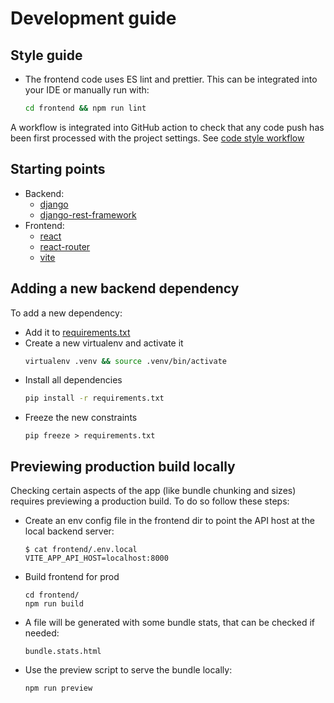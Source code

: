 # Development guide

## Style guide

- The frontend code uses ES lint and prettier. This can be integrated into your IDE or manually run with:
  ```bash
  cd frontend && npm run lint
  ```

A workflow is integrated into GitHub action to check that any code push has been first processed with the project
settings. See [code style workflow](https://github.com/digital-agenda-data/digital-agenda/actions/workflows/lint.yml)

## Starting points

- Backend:
  - [django](https://docs.djangoproject.com/)
  - [django-rest-framework](https://www.django-rest-framework.org/)
- Frontend:
  - [react](https://react.dev/)
  - [react-router](https://reactrouter.com/en/main)
  - [vite](https://vitejs.dev/)

## Adding a new backend dependency

To add a new dependency:

- Add it to [requirements.txt](/requirements.txt)
- Create a new virtualenv and activate it
  ```bash
  virtualenv .venv && source .venv/bin/activate
  ```
- Install all dependencies
  ```bash
  pip install -r requirements.txt
  ```
- Freeze the new constraints
  ```
  pip freeze > requirements.txt
  ```

## Previewing production build locally

Checking certain aspects of the app (like bundle chunking and sizes) requires previewing
a production build. To do so follow these steps:

- Create an env config file in the frontend dir to point the API host at the local
  backend server:
  ```shell
  $ cat frontend/.env.local
  VITE_APP_API_HOST=localhost:8000
  ```
- Build frontend for prod
  ```shell
  cd frontend/
  npm run build
  ```
- A file will be generated with some bundle stats, that can be checked if needed:
  ```shell
  bundle.stats.html
  ```
- Use the preview script to serve the bundle locally:
  ```shell
  npm run preview
  ```

